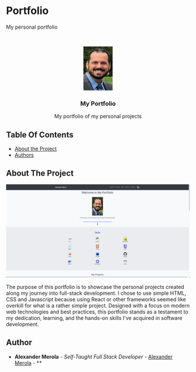 # Portfolio
My personal portfolio

<br/>
<p align="center">
  <a href="https://github.com/PlatosCodes/Portfolio/">
    <img src="images/alexander-merola.webp" alt="Headshot" width="80" height="120">
  </a>

  <h3 align="center">My Portfolio</h3>

  <p align="center">
    My portfolio of my personal projects
  </p>
</p>


## Table Of Contents

* [About the Project](#about-the-project)
* [Authors](#authors)

## About The Project

![Screen Shot](images/screenshot.png)

The purpose of this portfolio is to showcase the personal projects created along my journey into full-stack development. I chose to use simple HTML, CSS and Javascript because using React or other frameworks seemed like overkill for what is a rather simple project. 
Designed with a focus on modern web technologies and best practices, this portfolio stands as a testament to my dedication, learning, and the hands-on skills I've acquired in software development.

## Author

* **Alexander Merola** - *Self-Taught Full Stack Developer* - [Alexander Merola](https://github.com/PlatosCodes/) - **
